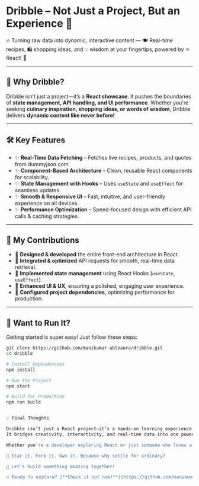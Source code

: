 # Dribble – Not Just a Project, But an Experience 🚀

🔥 Turning raw data into dynamic, interactive content — 🍽️ Real-time recipes, 🛍️ shopping ideas, and 💡 wisdom at your fingertips, powered by ⚛️ React! 🚀  

---

## 🌟 Why Dribble?  
Dribble isn’t just a project—it’s a **React showcase**. It pushes the boundaries of **state management, API handling, and UI performance**. Whether you're seeking **culinary inspiration, shopping ideas, or words of wisdom**, Dribble delivers **dynamic content like never before!**  

---

## 🛠️ Key Features  

- ✨ **Real-Time Data Fetching** – Fetches live recipes, products, and quotes from dummyjson.com.  
- ✨ **Component-Based Architecture** – Clean, reusable React components for scalability.  
- ✨ **State Management with Hooks** – Uses `useState` and `useEffect` for seamless updates.  
- ✨ **Smooth & Responsive UI** – Fast, intuitive, and user-friendly experience on all devices.  
- ✨ **Performance Optimization** – Speed-focused design with efficient API calls & caching strategies.  

---

## 🚀 My Contributions  

- 🔹 **Designed & developed** the entire front-end architecture in React.  
- 🔹 **Integrated & optimized** API requests for smooth, real-time data retrieval.  
- 🔹 **Implemented state management** using React Hooks (`useState`, `useEffect`).  
- 🔹 **Enhanced UI & UX**, ensuring a polished, engaging user experience.  
- 🔹 **Configured project dependencies**, optimizing performance for production.  

---

## 📌 Want to Run It?  

Getting started is super easy! Just follow these steps:  

```sh
git clone https://github.com/manikumar-ableaura/dribble.git
cd dribble

# Install Dependencies
npm install

# Run the Project
npm start

# Build for Production
npm run build


💡 Final Thoughts

Dribble isn’t just a React project—it’s a hands-on learning experience.
It bridges creativity, interactivity, and real-time data into one powerful web app.

Whether you're a developer exploring React or just someone who loves a well-crafted app, this project showcases the true potential of dynamic UI development.

👀 Star it. Fork it. Own it. Because why settle for ordinary?

🚀 Let’s build something amazing together!

🔥 Ready to explore? [**Check it out now!**](https://github.com/manikumar-ableaura/dribble) 🔥
